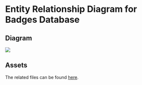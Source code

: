 # Entity Relationship Diagram for Badges Database

## Diagram

![](https://gitlab.com/fedora/websites-apps/fedora-badges/database-models/-/raw/main/docs/mdrn.png)

## Assets

The related files can be found [here](https://gitlab.com/fedora/websites-apps/fedora-badges/database-models/-/blob/main/docs/mdrn.drawio).

